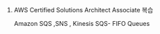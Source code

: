 1. AWS Certified Solutions Architect Associate 복습

    Amazon SQS ,SNS , Kinesis
    SQS- FIFO Queues